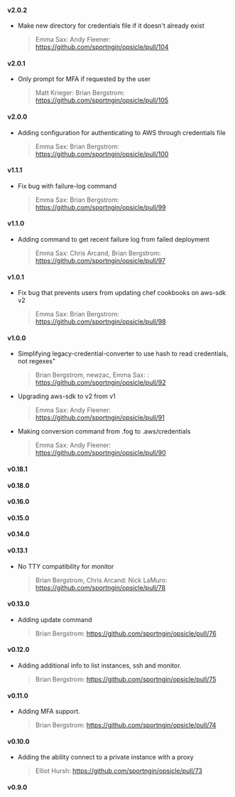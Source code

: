#### v2.0.2
* Make new directory for credentials file if it doesn't already exist

  > Emma Sax: Andy Fleener: https://github.com/sportngin/opsicle/pull/104

#### v2.0.1
* Only prompt for MFA if requested by the user

  > Matt Krieger: Brian Bergstrom: https://github.com/sportngin/opsicle/pull/105

#### v2.0.0
* Adding configuration for authenticating to AWS through credentials file

  > Emma Sax: Brian Bergstrom: https://github.com/sportngin/opsicle/pull/100

#### v1.1.1
* Fix bug with failure-log command

  > Emma Sax: Brian Bergstrom: https://github.com/sportngin/opsicle/pull/99

#### v1.1.0
* Adding command to get recent failure log from failed deployment

  > Emma Sax: Chris Arcand, Brian Bergstrom: https://github.com/sportngin/opsicle/pull/97

#### v1.0.1
* Fix bug that prevents users from updating chef cookbooks on aws-sdk v2

  > Emma Sax: Brian Bergstrom: https://github.com/sportngin/opsicle/pull/98

#### v1.0.0
* Simplifying legacy-credential-converter to use hash to read credentials, not regexes"

  > Brian Bergstrom, newzac, Emma Sax: : https://github.com/sportngin/opsicle/pull/92

* Upgrading aws-sdk to v2 from v1

  > Emma Sax: Andy Fleener: https://github.com/sportngin/opsicle/pull/91

* Making conversion command from .fog to .aws/credentials

  > Emma Sax: Andy Fleener: https://github.com/sportngin/opsicle/pull/90

#### v0.18.1
#### v0.18.0
#### v0.16.0
#### v0.15.0
#### v0.14.0
#### v0.13.1
* No TTY compatibility for monitor

  > Brian Bergstrom, Chris Arcand: Nick LaMuro: https://github.com/sportngin/opsicle/pull/78

#### v0.13.0
* Adding update command

  > Brian Bergstrom: https://github.com/sportngin/opsicle/pull/76
  
#### v0.12.0
* Adding additional info to list instances, ssh and monitor.

  > Brian Bergstrom: https://github.com/sportngin/opsicle/pull/75
  
#### v0.11.0
* Adding MFA support.

  > Brian Bergstrom: https://github.com/sportngin/opsicle/pull/74
  
#### v0.10.0
* Adding the ability connect to a private instance with a proxy

  > Elliot Hursh: https://github.com/sportngin/opsicle/pull/73
  
#### v0.9.0
